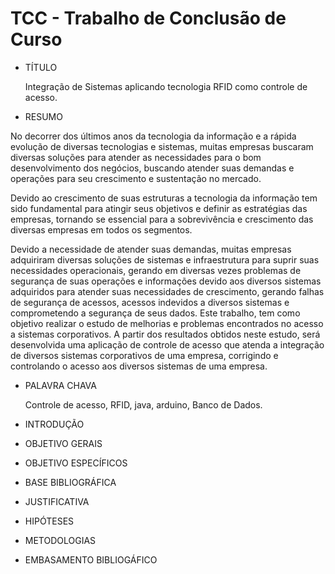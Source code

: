 # TCC - Trabalho de Conclusão de Curso


- TÍTULO

  Integração de Sistemas aplicando tecnologia RFID como controle de acesso.

 - RESUMO

<p>No decorrer dos últimos anos da tecnologia da informação e a rápida evolução de diversas tecnologias e sistemas, muitas empresas buscaram diversas soluções para atender as necessidades para o bom desenvolvimento dos negócios, buscando atender suas demandas e operações para seu crescimento e sustentação no mercado.</p>
<p>Devido ao crescimento de suas estruturas a tecnologia da informação tem sido fundamental para atingir seus objetivos e definir as estratégias das empresas, tornando se essencial para a sobrevivência e crescimento das diversas empresas em todos os segmentos.</p>
<p>Devido a necessidade de atender suas demandas, muitas empresas adquiriram diversas soluções de sistemas e infraestrutura para suprir suas necessidades operacionais, gerando em diversas vezes problemas de segurança de suas operações e informações devido aos diversos sistemas adquiridos para atender suas necessidades de crescimento, gerando falhas de segurança de acessos, acessos indevidos a diversos sistemas e comprometendo a segurança de seus dados. Este trabalho, tem como objetivo realizar o estudo de melhorias e problemas encontrados no acesso a sistemas corporativos. A partir dos resultados obtidos neste estudo, será desenvolvida uma aplicação de controle de acesso que atenda a integração de diversos sistemas corporativos de uma empresa, corrigindo e controlando o acesso aos diversos sistemas de uma empresa.</p>
  

- PALAVRA CHAVA

  Controle de acesso, RFID, java, arduino, Banco de Dados.

- INTRODUÇÃO
  
  

- OBJETIVO GERAIS

- OBJETIVO ESPECÍFICOS

- BASE BIBLIOGRÁFICA

- JUSTIFICATIVA

- HIPÓTESES

- METODOLOGIAS

- EMBASAMENTO BIBLIOGÁFICO
